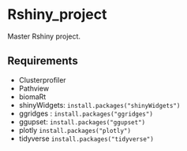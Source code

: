 # Rshiny_project
Master Rshiny project.

## Requirements
- Clusterprofiler
- Pathview
- biomaRt
- shinyWidgets: `install.packages("shinyWidgets")`
- ggridges : `install.packages("ggridges")`
- ggupset: `install.packages("ggupset")`
- plotly `install.packages("plotly")`
- tidyverse `install.packages("tidyverse")`